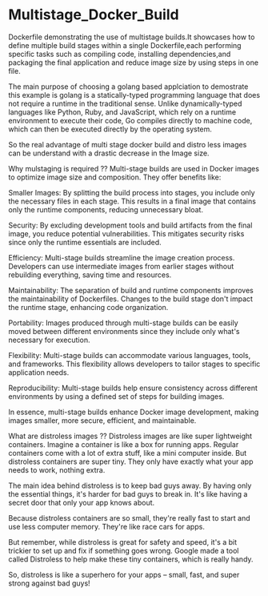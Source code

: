 # Multistage_Docker_Build
Dockerfile demonstrating the use of multistage builds.It showcases how to define  multiple build stages within a single Dockerfile,each performing specific tasks such as compiling code,  installing dependencies,and packaging the final application and reduce image size by using steps in one file.

The main purpose of choosing a golang based applciation to demostrate this example is golang is a statically-typed programming language that does not require a runtime in the traditional sense. Unlike dynamically-typed languages like Python, Ruby, and JavaScript, which rely on a runtime environment to execute their code, Go compiles directly to machine code, which can then be executed directly by the operating system.

So the real advantage of multi stage docker build and distro less images can be understand with a drastic decrease in the Image size.

Why mulstaging is required ??
Multi-stage builds are used in Docker images to optimize image size and composition. They offer benefits like:

Smaller Images: By splitting the build process into stages, you include only the necessary files in each stage. This results in a final image that contains only the runtime components, reducing unnecessary bloat.

Security: By excluding development tools and build artifacts from the final image, you reduce potential vulnerabilities. This mitigates security risks since only the runtime essentials are included.

Efficiency: Multi-stage builds streamline the image creation process. Developers can use intermediate images from earlier stages without rebuilding everything, saving time and resources.

Maintainability: The separation of build and runtime components improves the maintainability of Dockerfiles. Changes to the build stage don't impact the runtime stage, enhancing code organization.

Portability: Images produced through multi-stage builds can be easily moved between different environments since they include only what's necessary for execution.

Flexibility: Multi-stage builds can accommodate various languages, tools, and frameworks. This flexibility allows developers to tailor stages to specific application needs.

Reproducibility: Multi-stage builds help ensure consistency across different environments by using a defined set of steps for building images.

In essence, multi-stage builds enhance Docker image development, making images smaller, more secure, efficient, and maintainable.

What are distroless images ??
Distroless images are like super lightweight containers. Imagine a container is like a box for running apps. Regular containers come with a lot of extra stuff, like a mini computer inside. But distroless containers are super tiny. They only have exactly what your app needs to work, nothing extra.

The main idea behind distroless is to keep bad guys away. By having only the essential things, it's harder for bad guys to break in. It's like having a secret door that only your app knows about.

Because distroless containers are so small, they're really fast to start and use less computer memory. They're like race cars for apps.

But remember, while distroless is great for safety and speed, it's a bit trickier to set up and fix if something goes wrong. Google made a tool called Distroless to help make these tiny containers, which is really handy.

So, distroless is like a superhero for your apps – small, fast, and super strong against bad guys!